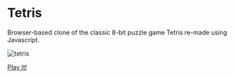 # Tetris

Browser-based clone of the classic 8-bit puzzle game Tetris re-made using Javascript.

![tetris](https://github.com/rahmal/RahmalConda.com/assets/122263/e4d37dd9-590d-4eb5-92d5-21863357412f)

[Play It!](https://rahmalconda.me/Games/Tetris)
